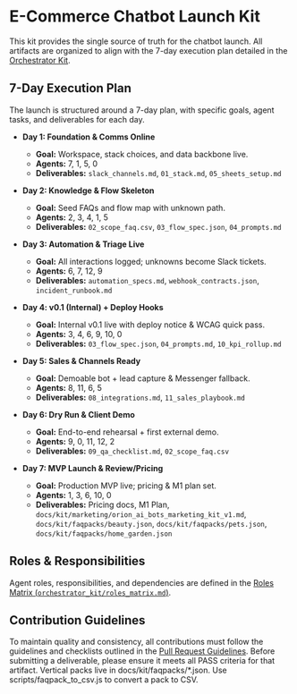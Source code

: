 # E-Commerce Chatbot Launch Kit

This kit provides the single source of truth for the chatbot launch. All artifacts are organized to align with the 7-day execution plan detailed in the [Orchestrator Kit](./chatbot_launch_role_slackkit_v_1.1.md).

## 7-Day Execution Plan

The launch is structured around a 7-day plan, with specific goals, agent tasks, and deliverables for each day.

-   **Day 1: Foundation & Comms Online**
    -   **Goal:** Workspace, stack choices, and data backbone live.
    -   **Agents:** 7, 1, 5, 0
    -   **Deliverables:** `slack_channels.md`, `01_stack.md`, `05_sheets_setup.md`

-   **Day 2: Knowledge & Flow Skeleton**
    -   **Goal:** Seed FAQs and flow map with unknown path.
    -   **Agents:** 2, 3, 4, 1, 5
    -   **Deliverables:** `02_scope_faq.csv`, `03_flow_spec.json`, `04_prompts.md`

-   **Day 3: Automation & Triage Live**
    -   **Goal:** All interactions logged; unknowns become Slack tickets.
    -   **Agents:** 6, 7, 12, 9
    -   **Deliverables:** `automation_specs.md`, `webhook_contracts.json`, `incident_runbook.md`

-   **Day 4: v0.1 (Internal) + Deploy Hooks**
    -   **Goal:** Internal v0.1 live with deploy notice & WCAG quick pass.
    -   **Agents:** 3, 4, 6, 9, 10, 0
    -   **Deliverables:** `03_flow_spec.json`, `04_prompts.md`, `10_kpi_rollup.md`

-   **Day 5: Sales & Channels Ready**
    -   **Goal:** Demoable bot + lead capture & Messenger fallback.
    -   **Agents:** 8, 11, 6, 5
    -   **Deliverables:** `08_integrations.md`, `11_sales_playbook.md`

-   **Day 6: Dry Run & Client Demo**
    -   **Goal:** End-to-end rehearsal + first external demo.
    -   **Agents:** 9, 0, 11, 12, 2
    -   **Deliverables:** `09_qa_checklist.md`, `02_scope_faq.csv`

-   **Day 7: MVP Launch & Review/Pricing**
    -   **Goal:** Production MVP live; pricing & M1 plan set.
    -   **Agents:** 1, 3, 6, 10, 0
    -   **Deliverables:** Pricing docs, M1 Plan, `docs/kit/marketing/orion_ai_bots_marketing_kit_v1.md`, `docs/kit/faqpacks/beauty.json`, `docs/kit/faqpacks/pets.json`, `docs/kit/faqpacks/home_garden.json`

## Roles & Responsibilities

Agent roles, responsibilities, and dependencies are defined in the [Roles Matrix (`orchestrator_kit/roles_matrix.md`)](../../orchestrator_kit/roles_matrix.md).

## Contribution Guidelines

To maintain quality and consistency, all contributions must follow the guidelines and checklists outlined in the [Pull Request Guidelines](./PULL_REQUEST_GUIDELINES.md). Before submitting a deliverable, please ensure it meets all PASS criteria for that artifact. Vertical packs live in docs/kit/faqpacks/*.json. Use scripts/faqpack_to_csv.js to convert a pack to CSV.
